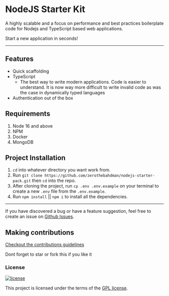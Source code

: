 # NodeJS Starter Kit

A highly scalable and a focus on performance and best practices boilerplate code for Nodejs and TypeScript based web applications.

Start a new application in seconds!

---

## Features

- Quick scaffolding
- TypeScript
  - The best way to write modern applications. Code is easier to understand. It is now way more difficult to write invalid code as was the case in dynamically typed languages
- Authentication out of the box

## Requirements

1. Node 16 and above
2. NPM
3. Docker
4. MongoDB

## Project Installation

1. `cd` into whatever directory you want work from.
2. Run `git clone https://github.com/zerothebahdman/nodejs-starter-pack.git` then `cd` into the repo.
3. After cloning the project, run `cp .env .env.example` on your terminal to create a new `.env` file from the `.env.example`.
4. Run `npm install` || `npm i` to install all the dependencies.

---

If you have discovered a bug or have a feature suggestion, feel free to create an issue on [Github Issues](https://github.com/codewithdiv/nodejs-boilerplate/issues).

## Making contributions

[Checkout the contributions guidelines](https://github.com/codewithdiv/nodejs-boilerplate/blob/main/CONTRIBUTION.md)

Dont forget to star or fork this if you like it

### License

[![license](https://img.shields.io/badge/license-GPL-4dc71f.svg)](https://github.com/codewithdiv/nodejs-boilerplate/blob/main/LICENCE)

This project is licensed under the terms of the [GPL license](/LICENSE).
